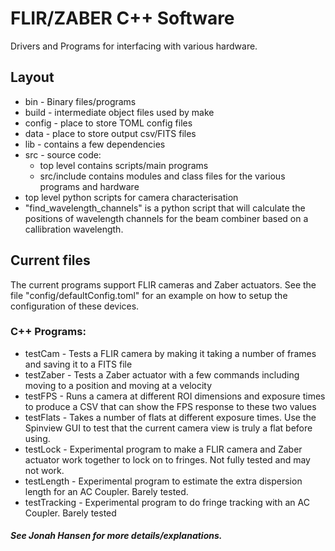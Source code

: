 # FLIR/ZABER C++ Software
Drivers and Programs for interfacing with various hardware.

## Layout

- bin - Binary files/programs
- build - intermediate object files used by make
- config - place to store TOML config files
- data - place to store output csv/FITS files
- lib - contains a few dependencies
- src - source code:
    - top level contains scripts/main programs
    - src/include contains modules and class files for the various programs and hardware
- top level python scripts for camera characterisation
- "find_wavelength_channels" is a python script that will calculate the positions of wavelength channels for the beam combiner based on a callibration wavelength.

## Current files

The current programs support FLIR cameras and Zaber actuators. See the file "config/defaultConfig.toml" for an example on how to setup the configuration of these devices.

### C++ Programs:

- testCam - Tests a FLIR camera by making it taking a number of frames and saving it to a FITS file
- testZaber - Tests a Zaber actuator with a few commands including moving to a position and moving at a velocity
- testFPS - Runs a camera at different ROI dimensions and exposure times to produce a CSV that can show the FPS response to these two values
- testFlats - Takes a number of flats at different exposure times. Use the Spinview GUI to test that the current camera view is truly a flat before using.
- testLock - Experimental program to make a FLIR camera and Zaber actuator work together to lock on to fringes. Not fully tested and may not work.
- testLength - Experimental program to estimate the extra dispersion length for an AC Coupler. Barely tested.
- testTracking - Experimental program to do fringe tracking with an AC Coupler. Barely tested

#### *See Jonah Hansen for more details/explanations.*
